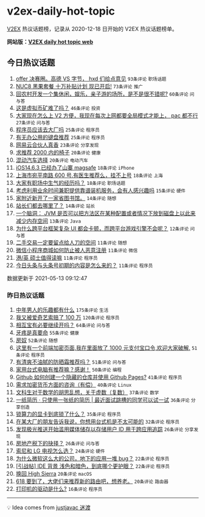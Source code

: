 # v2ex-daily-hot-topic

[V2EX](https://www.v2ex.com/) 热议话题榜，记录从 2020-12-18 日开始的 V2EX 热议话题榜单。

**网站版：[V2EX daily hot topic web](https://boojack.github.io/v2ex-daily-hot-topic-web/)**

## 今日热议话题

<!-- TODAY BEGIN -->

1. [offer 决赛圈。高德 VS 字节， hxd 们给点意见](https://www.v2ex.com/t/776661) `93条评论` `职场话题`
1. [NUC8 黑果套餐 十万补贴计划 现已开启!](https://www.v2ex.com/t/776638) `73条评论` `推广`
1. [回农村开发一个集休闲，娱乐，亲子游的场所，是不是很不错呢?](https://www.v2ex.com/t/776622) `60条评论` `问与答`
1. [这是虚拟币矿难了吗？](https://www.v2ex.com/t/776615) `46条评论` `投资`
1. [大家现在怎么上 V2 方便，我现在每次上网都要全局模式才能上， pac 都不行](https://www.v2ex.com/t/776646) `27条评论` `问与答`
1. [程序员应该去大厂吗](https://www.v2ex.com/t/776708) `25条评论` `程序员`
1. [有无办公用的键盘推荐](https://www.v2ex.com/t/776687) `25条评论` `程序员`
1. [网易云合伙人真香](https://www.v2ex.com/t/776626) `23条评论` `分享发现`
1. [求推荐 2000 内的椅子](https://www.v2ex.com/t/776673) `20条评论` `健康`
1. [混动汽车选择](https://www.v2ex.com/t/776627) `20条评论` `电动汽车`
1. [iOS14.6.3 已经办了山寨 magsafe](https://www.v2ex.com/t/776715) `18条评论` `iPhone`
1. [上海市宛平南路 600 号.有医生推荐么，挂不上号](https://www.v2ex.com/t/776692) `18条评论` `上海`
1. [大家有职场中生气的经历吗？](https://www.v2ex.com/t/776679) `18条评论` `职场话题`
1. [考虑利用业余时间兼职提供靠谱装机服务，会有人感兴趣吗](https://www.v2ex.com/t/776716) `15条评论` `硬件`
1. [家附近新开了一家省图书馆。](https://www.v2ex.com/t/776701) `14条评论` `随想`
1. [站长们都去哪里了？](https://www.v2ex.com/t/776630) `14条评论` `站长`
1. [一个脑洞： JVM 是否可以把方法区在某种配置或者情况下放到磁盘上以此来减少内存空间](https://www.v2ex.com/t/776648) `13条评论` `Java`
1. [为什么跨平台框架复杂 UI 都会卡顿，而跨平台游戏引擎不会呢？](https://www.v2ex.com/t/776693) `12条评论` `问与答`
1. [二手交易一定要留点给人刀的空间](https://www.v2ex.com/t/776747) `11条评论` `随想`
1. [微信小程序商城如何防止被人恶意注册](https://www.v2ex.com/t/776674) `11条评论` `微信`
1. [港/英 硕士值得读嘛](https://www.v2ex.com/t/776639) `11条评论` `程序员`
1. [今日头条与头条号初期的内容是怎么来的？](https://www.v2ex.com/t/776614) `11条评论` `程序员`

数据更新于 2021-05-13 09:12:47

<!-- TODAY END -->

### 昨日热议话题

<!-- YESTERDAY BEGIN -->

1. [中年男人的乐趣都有什么](https://www.v2ex.com/t/776398) `175条评论` `生活`
1. [我又被爱奇艺索赔了 100 万](https://www.v2ex.com/t/776461) `120条评论` `程序员`
1. [相互宝有必要继续开吗？](https://www.v2ex.com/t/776375) `64条评论` `问与答`
1. [牙疼是真要命](https://www.v2ex.com/t/776511) `55条评论` `健康`
1. [房奴](https://www.v2ex.com/t/776467) `52条评论` `随想`
1. [这里有一个前端加密页面,我在里面放了 1000 元支付宝口令,欢迎大家破解.](https://www.v2ex.com/t/776529) `51条评论` `程序员`
1. [有清爽不油腻的防晒霜推荐吗？](https://www.v2ex.com/t/776445) `51条评论` `问与答`
1. [家用台式电脑有推荐嘛？感谢！](https://www.v2ex.com/t/776369) `50条评论` `编程`
1. [Github 如何创建一个隐藏的仓库并使用 Github Pages?](https://www.v2ex.com/t/776373) `41条评论` `程序员`
1. [需求加密货币方面的咨询（有偿）](https://www.v2ex.com/t/776408) `40条评论` `Linux`
1. [文科生对于数学的胡思乱想，关于虚数（复数）](https://www.v2ex.com/t/776583) `37条评论` `数学`
1. [一纸简历 · 只使用一张纸的简历 | 最近面试跳槽的同学可以试一试](https://www.v2ex.com/t/776364) `36条评论` `分享创造`
1. [锁算力的显卡到底锁了什么？](https://www.v2ex.com/t/776478) `35条评论` `程序员`
1. [在某大厂的朋友告诉我说，你想用台式机是不太可能的](https://www.v2ex.com/t/776567) `32条评论` `程序员`
1. [发现极光推送开始滥用媒体储存以存储用户 ID 用于跨应用追踪](https://www.v2ex.com/t/776559) `26条评论` `分享发现`
1. [房地产税下的抉择？](https://www.v2ex.com/t/776547) `26条评论` `问与答`
1. [索尼和 LG 电视怎么选？](https://www.v2ex.com/t/776576) `24条评论` `硬件`
1. [为什么微软这么大的公司，地下的应用一堆 bug？](https://www.v2ex.com/t/776589) `22条评论` `程序员`
1. [[引战帖] IDE 背景 浅色和暗色，到底哪个更护眼？](https://www.v2ex.com/t/776441) `22条评论` `程序员`
1. [换回 High Sierra](https://www.v2ex.com/t/776577) `20条评论` `macOS`
1. [618 要到了，大佬们来推荐新的路由吧，想养老。](https://www.v2ex.com/t/776518) `20条评论` `路由器`
1. [打印机的驱动是什么?](https://www.v2ex.com/t/776548) `16条评论` `程序员`

<!-- YESTERDAY END -->

---

💡 Idea comes from [justjavac 迷渡](https://github.com/justjavac/)
